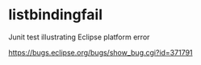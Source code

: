 listbindingfail
===============

Junit test illustrating Eclipse platform error

https://bugs.eclipse.org/bugs/show_bug.cgi?id=371791

